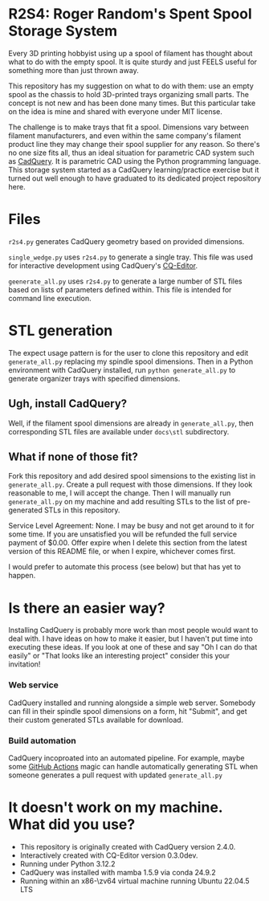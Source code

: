 # R2S4: Roger Random's Spent Spool Storage System

Every 3D printing hobbyist using up a spool of filament has thought about
what to do with the empty spool. It is quite sturdy and just FEELS useful
for something more than just thrown away.

This repository has my suggestion on what to do with them: use an empty spool
as the chassis to hold 3D-printed trays organizing small parts. The concept
is not new and has been done many times. But this particular take on the idea
is mine and shared with everyone under MIT license.

The challenge is to make trays that fit a spool. Dimensions vary between
filament manufacturers, and even within the same company's filament product line
they may change their spool supplier for any reason. So there's no one size
fits all, thus an ideal situation for parametric CAD system such as
[CadQuery](https://github.com/CadQuery/cadquery). It is parametric CAD
using the Python programming language. This storage system started as a
CadQuery learning/practice exercise but it turned out well enough to have
graduated to its dedicated project repository here.

# Files

`r2s4.py` generates CadQuery geometry based on provided dimensions.

`single_wedge.py` uses `r2s4.py` to generate a single tray. This file was used
for interactive development using CadQuery's
[CQ-Editor](https://github.com/CadQuery/CQ-editor).

`geenerate_all.py` uses `r2s4.py` to generate a large number of STL files based
on lists of parameters defined within. This file is intended for command line
execution.

# STL generation

The expect usage pattern is for the user to clone this repository and edit
`generate_all.py` replacing my spindle spool dimensions. Then in a Python
environment with CadQuery installed, run `python generate_all.py` to generate
organizer trays with specified dimensions.

## Ugh, install CadQuery?

Well, if the filament spool dimensions are already in `generate_all.py`,
then corresponding STL files are available under `docs\stl` subdirectory.

## What if none of those fit?

Fork this repository and add desired spool simensions to the existing list in
`generate_all.py`. Create a pull request with those dimensions. If they look
reasonable to me, I will accept the change. Then I will manually run
`generate_all.py` on my machine and add resulting STLs to the list of
pre-generated STLs in this repository.

Service Level Agreement: None. I may be busy and not get around to it for some
time. If you are unsatisfied you will be refunded the full service payment of
$0.00. Offer expire when I delete this section from the latest version of
this README file, or when I expire, whichever comes first.

I would prefer to automate this process (see below) but that has yet to happen.

# Is there an easier way?

Installing CadQuery is probably more work than most people would want to
deal with. I have ideas on how to make it easier, but I haven't put time
into executing these ideas. If you look at one of these and say "Oh I can
do that easily" or "That looks like an interesting project" consider this
your invitation!

### Web service

CadQuery installed and running alongside a simple web server. Somebody can
fill in their spindle spool dimensions on a form, hit "Submit", and get their
custom generated STLs available for download.

### Build automation

CadQuery incoproated into an automated pipeline. For example, maybe some
[GitHub Actions](https://docs.github.com/en/actions)
magic can handle automatically generating STL when someone generates a
pull request with updated `generate_all.py`

# It doesn't work on my machine. What did you use?

* This repository is originally created with CadQuery version 2.4.0.
* Interactively created with CQ-Editor version 0.3.0dev.
* Running under Python 3.12.2
* CadQuery was installed with mamba 1.5.9 via conda 24.9.2
* Running within an x86-\zv64 virtual machine running Ubuntu 22.04.5 LTS
